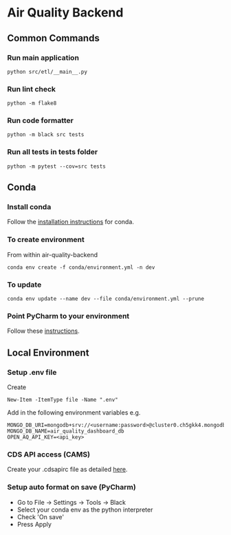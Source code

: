 # Air Quality Backend

## Common Commands

### Run main application
`python src/etl/__main__.py`

### Run lint check
`python -m flake8`

### Run code formatter
`python -m black src tests`

### Run all tests in tests folder
`python -m pytest --cov=src tests`

## Conda

### Install conda
Follow the [installation instructions](https://docs.anaconda.com/free/miniconda/) for conda.

### To create environment
From within air-quality-backend

`conda env create -f conda/environment.yml -n dev`

### To update
`conda env update --name dev --file conda/environment.yml --prune`

### Point PyCharm to your environment
Follow these [instructions](https://www.jetbrains.com/help/pycharm/conda-support-creating-conda-virtual-environment.html#conda-requirements).


## Local Environment

### Setup .env file

Create

`New-Item -ItemType file -Name ".env"`

Add in the following environment variables e.g.
```
MONGO_DB_URI=mongodb+srv://<username:password>@cluster0.ch5gkk4.mongodb.net/
MONGO_DB_NAME=air_quality_dashboard_db
OPEN_AQ_API_KEY=<api_key>
```

### CDS API access (CAMS)
Create your .cdsapirc file as detailed [here](https://ads.atmosphere.copernicus.eu/api-how-to).

### Setup auto format on save (PyCharm)

- Go to File -> Settings -> Tools -> Black
- Select your conda env as the python interpreter
- Check 'On save'
- Press Apply

